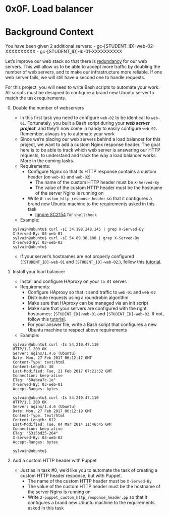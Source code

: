 # 0x0F. Load balancer

# Background Context
You have been given 2 additional servers:
	- gc-[STUDENT_ID]-web-02-XXXXXXXXXX
	- gc-[STUDENT_ID]-lb-01-XXXXXXXXXX

Let’s improve our web stack so that there is [redundancy](https://en.wikipedia.org/wiki/Redundancy_%28engineering%29) for our web servers. This will allow us to be able to accept more traffic by doubling the number of web servers, and to make our infrastructure more reliable. If one web server fails, we will still have a second one to handle requests.

For this project, you will need to write Bash scripts to automate your work. All scripts must be designed to configure a brand new Ubuntu server to match the task requirements.

0. Double the number of webservers
	- In this first task you need to configure `web-02` to be identical to `web-01`. Fortunately, you built a Bash script during your ___web server project___, and they’ll now come in handy to easily configure `web-02`. Remember, always try to automate your work
	- Since we’re placing our web servers behind a load balancer for this project, we want to add a custom Nginx response header. The goal here is to be able to track which web server is answering our HTTP requests, to understand and track the way a load balancer works. More in the coming tasks.
	- Requirements:
		- Configure Nginx so that its HTTP response contains a custom header (on `web-01` and `web-02`)
			- The name of the custom HTTP header must be `X-Served-By`
			- The value of the custom HTTP header must be the hostname of the server Nginx is running on
		- Write `0-custom_http_response_header` so that it configures a brand new Ubuntu machine to the requirements asked in this task
			- [Ignore SC2154](https://github.com/koalaman/shellcheck/wiki/Ignore) for `shellcheck`
	- Example:
	```
	sylvain@ubuntu$ curl -sI 34.198.248.145 | grep X-Served-By
	X-Served-By: 03-web-01
	sylvain@ubuntu$ curl -sI 54.89.38.100 | grep X-Served-By
	X-Served-By: 03-web-02
	sylvain@ubuntu$
	```
	- If your server’s hostnames are not properly configured (`[STUDENT_ID]-web-01` and `[STUDENT_ID]-web-02`.), follow this [tutorial](https://repost.aws/knowledge-center/linux-static-hostname).

1. Install your load balancer
	- Install and configure HAproxy on your `lb-01` server.
	- Requirements:
		- Configure HAproxy so that it send traffic to `web-01` and `web-02`
		- Distribute requests using a roundrobin algorithm
		- Make sure that HAproxy can be managed via an init script
		- Make sure that your servers are configured with the right hostnames: `[STUDENT_ID]-web-01` and `[STUDENT_ID]-web-02`. If not, follow this [tutorial](https://docs.aws.amazon.com/AWSEC2/latest/UserGuide/set-hostname.html).
		- For your answer file, write a Bash script that configures a new Ubuntu machine to respect above requirements
	- Example:
	```
	sylvain@ubuntu$ curl -Is 54.210.47.110
	HTTP/1.1 200 OK
	Server: nginx/1.4.6 (Ubuntu)
	Date: Mon, 27 Feb 2017 06:12:17 GMT
	Content-Type: text/html
	Content-Length: 30
	Last-Modified: Tue, 21 Feb 2017 07:21:32 GMT
	Connection: keep-alive
	ETag: "58abea7c-1e"
	X-Served-By: 03-web-01
	Accept-Ranges: bytes

	sylvain@ubuntu$ curl -Is 54.210.47.110
	HTTP/1.1 200 OK
	Server: nginx/1.4.6 (Ubuntu)
	Date: Mon, 27 Feb 2017 06:12:19 GMT
	Content-Type: text/html
	Content-Length: 612
	Last-Modified: Tue, 04 Mar 2014 11:46:45 GMT
	Connection: keep-alive
	ETag: "5315bd25-264"
	X-Served-By: 03-web-02
	Accept-Ranges: bytes

	sylvain@ubuntu$
	```

2. Add a custom HTTP header with Puppet
	- Just as in task #0, we’d like you to automate the task of creating a custom HTTP header response, but with Puppet.
		- The name of the custom HTTP header must be `X-Served-By`
		- The value of the custom HTTP header must be the hostname of the server Nginx is running on
		- Write `2-puppet_custom_http_response_header.pp` so that it configures a brand new Ubuntu machine to the requirements asked in this task
